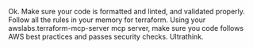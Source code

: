 Ok. Make sure your code is formatted and linted, and validated properly. Follow all the rules in your memory for terraform. Using your awslabs.terraform-mcp-server mcp server, make sure you code follows AWS best practices and passes security checks. Ultrathink.

